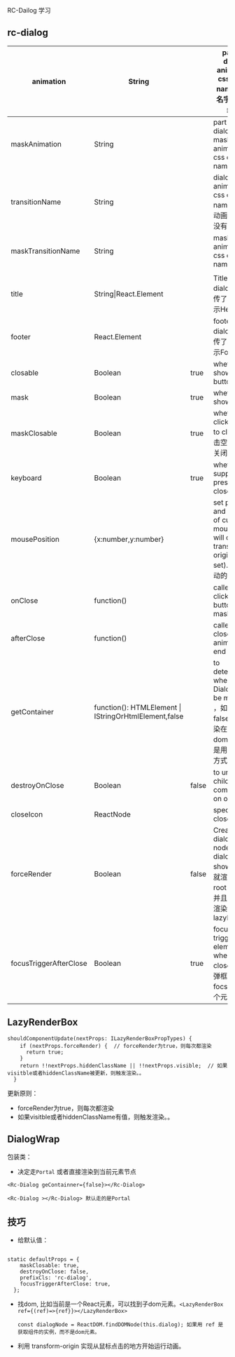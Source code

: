 RC-Dailog 学习

## rc-dialog

| animation          | String |      | part of dialog animation css class name 动画名字，有前缀的 |
| ------------------ | ------ | ---- | ---------------------------------------------- |
| maskAnimation      | String |      | part of dialog's mask animation css class name |
| transitionName     | String |      | dialog animation css class name  表示动画名字，没有前缀的  |
| maskTransitionName | String |      | mask animation css class name                  |
|                        |                                                       |       |                                                              |
| title                  | String\|React.Element                                 |       | Title of the dialog  只有传了才会显示Header                  |
| footer                 | React.Element                                         |       | footer of the dialog  只有传了才会显示Footer                 |
| closable               | Boolean                                               | true  | whether show close button                                    |
| mask                   | Boolean                                               | true  | whether show mask                                            |
| maskClosable           | Boolean                                               | true  | whether click mask to close   点击空白区域关闭弹框           |
| keyboard               | Boolean                                               | true  | whether support press esc to close                           |
| mousePosition          | {x:number,y:number}                                   |       | set pageX and pageY of current mouse(it will cause transform origin to be set). 动画运动的初始值 |
| onClose                | function()                                            |       | called when click close button or mask                       |
| afterClose             | function()                                            |       | called when close animation end                              |
| getContainer           | function(): HTMLElement \| IStringOrHtmlElement,false |       | to determine where Dialog will be mounted  ，如果为false，则渲染在当前dom，而不是用Portal的方式 |
| destroyOnClose         | Boolean                                               | false | to unmount child compenents on onClose                       |
| closeIcon              | ReactNode                                             |       | specific the close icon.                                     |
| forceRender            | Boolean                                               | false | Create dialog dom node before dialog first show  第一次就渲染 rc-root 元素，并且每次都渲染，不走lazyRender |
| focusTriggerAfterClose | Boolean                                               | true  | focus trigger element when dialog closed  解决弹框默认focs最后一个元素的bug |





## LazyRenderBox

```react
shouldComponentUpdate(nextProps: ILazyRenderBoxPropTypes) {
    if (nextProps.forceRender) {  // forceRender为true，则每次都渲染
      return true;
    }
    return !!nextProps.hiddenClassName || !!nextProps.visible;  // 如果visitble或者hiddenClassName被更新，则触发渲染。。
  }
```



更新原则：

- forceRender为true，则每次都渲染
- 如果visitble或者hiddenClassName有值，则触发渲染。。



## DialogWrap

包装类：

- 决定走`Portal` 或者直接渲染到当前元素节点

```react
<Rc-Dialog geContainner={false}></Rc-Dialog>
```

```react
<Rc-Dialog ></Rc-Dialog> 默认走的是Portal
```



## 技巧

- 给默认值：

```react
  
static defaultProps = {
    maskClosable: true,
    destroyOnClose: false,
    prefixCls: 'rc-dialog',
    focusTriggerAfterClose: true,
  };
```



- 找dom,  比如当前是一个React元素，可以找到子dom元素。`<LazyRenderBox ref={(ref)=>{ref}}></LazyRenderBox>`

  ```react
  const dialogNode = ReactDOM.findDOMNode(this.dialog);	如果用 ref 是获取组件的实例，而不是dom元素。	
  ```

- 利用  transform-origin  实现从鼠标点击的地方开始运行动画。





